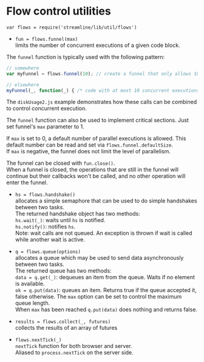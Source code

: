 
# Flow control utilities
 
`var flows = require('streamline/lib/util/flows')`

* `fun = flows.funnel(max)`  
  limits the number of concurrent executions of a given code block.

The `funnel` function is typically used with the following pattern:

``` javascript
// somewhere
var myFunnel = flows.funnel(10); // create a funnel that only allows 10 concurrent executions.

// elsewhere
myFunnel(_, function(_) { /* code with at most 10 concurrent executions */ });
```

The `diskUsage2.js` example demonstrates how these calls can be combined to control concurrent execution.

The `funnel` function can also be used to implement critical sections. Just set funnel's `max` parameter to 1.

If `max` is set to 0, a default number of parallel executions is allowed. 
This default number can be read and set via `flows.funnel.defaultSize`.  
If `max` is negative, the funnel does not limit the level of parallelism.

The funnel can be closed with `fun.close()`.  
When a funnel is closed, the operations that are still in the funnel will continue but their callbacks
won't be called, and no other operation will enter the funnel.
* `hs = flows.handshake()`  
  allocates a simple semaphore that can be used to do simple handshakes between two tasks.  
  The returned handshake object has two methods:  
  `hs.wait(_)`: waits until `hs` is notified.  
  `hs.notify()`: notifies `hs`.  
  Note: wait calls are not queued. An exception is thrown if wait is called while another wait is active.
* `q = flows.queue(options)`  
  allocates a queue which may be used to send data asynchronously between two tasks.  
  The returned queue has two methods:  
  `data = q.get(_)`: dequeues an item from the queue. Waits if no element is available.  
  `ok = q.put(data)`: queues an item. Returns true if the queue accepted it, false otherwise.
  The `max` option can be set to control the maximum queue length.  
  When `max` has been reached `q.put(data)` does nothing and returns false.

* `results = flows.collect(_, futures)`  
  collects the results of an array of futures

* `flows.nextTick(_)`  
  `nextTick` function for both browser and server.  
  Aliased to `process.nextTick` on the server side.
